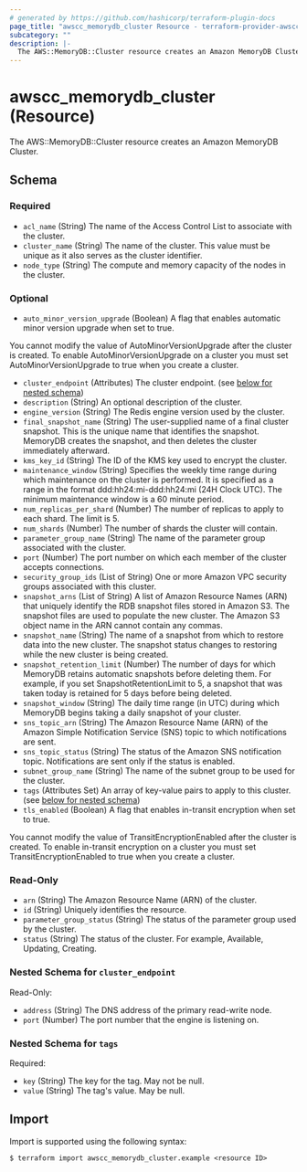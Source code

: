 ```yaml
---
# generated by https://github.com/hashicorp/terraform-plugin-docs
page_title: "awscc_memorydb_cluster Resource - terraform-provider-awscc"
subcategory: ""
description: |-
  The AWS::MemoryDB::Cluster resource creates an Amazon MemoryDB Cluster.
---
```


# awscc_memorydb_cluster (Resource)

The AWS::MemoryDB::Cluster resource creates an Amazon MemoryDB Cluster.



<!-- schema generated by tfplugindocs -->
## Schema

### Required

- `acl_name` (String) The name of the Access Control List to associate with the cluster.
- `cluster_name` (String) The name of the cluster. This value must be unique as it also serves as the cluster identifier.
- `node_type` (String) The compute and memory capacity of the nodes in the cluster.

### Optional

- `auto_minor_version_upgrade` (Boolean) A flag that enables automatic minor version upgrade when set to true.

You cannot modify the value of AutoMinorVersionUpgrade after the cluster is created. To enable AutoMinorVersionUpgrade on a cluster you must set AutoMinorVersionUpgrade to true when you create a cluster.
- `cluster_endpoint` (Attributes) The cluster endpoint. (see [below for nested schema](#nestedatt--cluster_endpoint))
- `description` (String) An optional description of the cluster.
- `engine_version` (String) The Redis engine version used by the cluster.
- `final_snapshot_name` (String) The user-supplied name of a final cluster snapshot. This is the unique name that identifies the snapshot. MemoryDB creates the snapshot, and then deletes the cluster immediately afterward.
- `kms_key_id` (String) The ID of the KMS key used to encrypt the cluster.
- `maintenance_window` (String) Specifies the weekly time range during which maintenance on the cluster is performed. It is specified as a range in the format ddd:hh24:mi-ddd:hh24:mi (24H Clock UTC). The minimum maintenance window is a 60 minute period.
- `num_replicas_per_shard` (Number) The number of replicas to apply to each shard. The limit is 5.
- `num_shards` (Number) The number of shards the cluster will contain.
- `parameter_group_name` (String) The name of the parameter group associated with the cluster.
- `port` (Number) The port number on which each member of the cluster accepts connections.
- `security_group_ids` (List of String) One or more Amazon VPC security groups associated with this cluster.
- `snapshot_arns` (List of String) A list of Amazon Resource Names (ARN) that uniquely identify the RDB snapshot files stored in Amazon S3. The snapshot files are used to populate the new cluster. The Amazon S3 object name in the ARN cannot contain any commas.
- `snapshot_name` (String) The name of a snapshot from which to restore data into the new cluster. The snapshot status changes to restoring while the new cluster is being created.
- `snapshot_retention_limit` (Number) The number of days for which MemoryDB retains automatic snapshots before deleting them. For example, if you set SnapshotRetentionLimit to 5, a snapshot that was taken today is retained for 5 days before being deleted.
- `snapshot_window` (String) The daily time range (in UTC) during which MemoryDB begins taking a daily snapshot of your cluster.
- `sns_topic_arn` (String) The Amazon Resource Name (ARN) of the Amazon Simple Notification Service (SNS) topic to which notifications are sent.
- `sns_topic_status` (String) The status of the Amazon SNS notification topic. Notifications are sent only if the status is enabled.
- `subnet_group_name` (String) The name of the subnet group to be used for the cluster.
- `tags` (Attributes Set) An array of key-value pairs to apply to this cluster. (see [below for nested schema](#nestedatt--tags))
- `tls_enabled` (Boolean) A flag that enables in-transit encryption when set to true.

You cannot modify the value of TransitEncryptionEnabled after the cluster is created. To enable in-transit encryption on a cluster you must set TransitEncryptionEnabled to true when you create a cluster.

### Read-Only

- `arn` (String) The Amazon Resource Name (ARN) of the cluster.
- `id` (String) Uniquely identifies the resource.
- `parameter_group_status` (String) The status of the parameter group used by the cluster.
- `status` (String) The status of the cluster. For example, Available, Updating, Creating.

<a id="nestedatt--cluster_endpoint"></a>
### Nested Schema for `cluster_endpoint`

Read-Only:

- `address` (String) The DNS address of the primary read-write node.
- `port` (Number) The port number that the engine is listening on.


<a id="nestedatt--tags"></a>
### Nested Schema for `tags`

Required:

- `key` (String) The key for the tag. May not be null.
- `value` (String) The tag's value. May be null.

## Import

Import is supported using the following syntax:

```shell
$ terraform import awscc_memorydb_cluster.example <resource ID>
```

